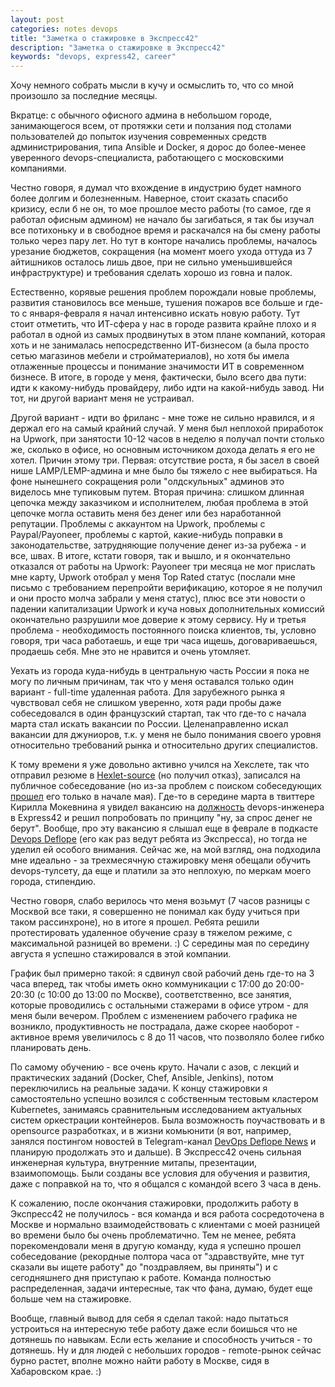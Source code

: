 ```yaml
---
layout: post
categories: notes devops
title: "Заметка о стажировке в Экспресс42"
description: "Заметка о стажировке в Экспресс42"
keywords: "devops, express42, career"
---
```

Хочу немного собрать мысли в кучу и осмыслить то, что со мной произошло за последние месяцы. 

Вкратце: с обычного офисного админа в небольшом городе, занимающегося всем, от протяжки сети и ползания под столами пользователей до попыток изучения современных средств администрирования, типа Ansible и Docker, я дорос до более-менее уверенного devops-специалиста, работающего с московскими компаниями. 

Честно говоря, я думал что вхождение в индустрию будет намного более долгим и болезненным. Наверное, стоит сказать спасибо кризису, если б не он, то мое прошлое место работы (то самое, где я работал офисным админом) не начало бы загибаться, я так бы изучал все потихоньку и в свободное время и раскачался на бы смену работы только через пару лет. Но тут в конторе начались проблемы, началось урезание бюджетов, сокращения (на момент моего ухода оттуда из 7 айтишников осталось лишь двое, при не сильно уменьшившейся инфраструктуре) и требования сделать хорошо из говна и палок. 

Естественно, корявые решения проблем порождали новые проблемы, развития становилось все меньше, тушения пожаров все больше и где-то с января-февраля я начал интенсивно искать новую работу. Тут стоит отметить, что ИТ-сфера у нас в городе развита крайне плохо и я работал в одной из самых продвинутых в этом плане компаний, которая хоть и не занималась непосредственно ИТ-бизнесом (а была просто сетью магазинов мебели и стройматериалов), но хотя бы имела отлаженные процессы и понимание значимости ИТ в современном бизнесе. В итоге, в городе у меня, фактически, было всего два пути: идти к какому-нибудь провайдеру, либо идти на какой-нибудь завод. Ни тот, ни другой вариант меня не устраивал.

Другой вариант - идти во фриланс - мне тоже не сильно нравился, и я держал его на самый крайний случай. У меня был неплохой приработок на Upwork, при занятости 10-12 часов в неделю я получал почти столько же, сколько в офисе, но основным источником дохода делать я его не хотел. Причин этому три. Первая: отсутствие роста, я бы засел в своей нише LAMP/LEMP-админа и мне было бы тяжело с нее выбираться. На фоне нынешнего сокращения роли "олдскульных" админов это виделось мне тупиковым путем. Вторая причина: слишком длинная цепочка между заказчиком и исполнителем, любая проблема в этой цепочке могла оставить меня без денег или без наработанной репутации. Проблемы с аккаунтом на Upwork, проблемы с Paypal/Payoneer, проблемы с картой, какие-нибудь поправки в законодательстве, затрудняющие получение денег из-за рубежа - и все, швах. В итоге, кстати говоря, так и вышло, и я окончательно отказался от работы на Upwork: Payoneer три месяца не мог прислать мне карту, Upwork отобрал у меня Top Rated статус (послали мне письмо с требованием перепройти верификацию, которое я не получил и они просто молча забрали у меня статус), плюс все эти новости о падении капитализации Upwork и куча новых дополнительных комиссий окончательно разрушили мое доверие к этому сервису. Ну и третья проблема - необходимость постоянного поиска клиентов, ты, условно говоря, три часа работаешь, и еще три часа ищешь, договариваешься, продаешь себя. Мне это не нравится и очень утомляет.

Уехать из города куда-нибудь в центральную часть России я пока не могу по личным причинам, так что у меня оставался только один вариант - full-time удаленная работа. Для зарубежного рынка я чувствовал себя не слишком уверенно, хотя ради пробы даже собеседовался в один французский стартап, так что где-то с начала марта стал искать вакансии по России. Целенаправленно искал вакансии для джуниоров, т.к. у меня не было понимания своего уровня относительно требований рынка и относительно других специалистов.

К тому времени я уже довольно активно учился на Хекслете, так что отправил резюме в [Hexlet-source](http://hexlet-source.com/hr/) (но получил отказ), записался на публичное собеседование (но из-за проблем с поиском собеседующих [прошел](https://www.youtube.com/watch?v=C8SlKzeLAgQ) его только в начале мая). Где-то в середине марта в твиттере Кирилла Мокевнина я увидел вакансию на [должность](http://express42.com/job.html) devops-инженера в Express42 и решил попробовать по принципу "ну, за спрос денег не берут". Вообще, про эту вакансию я слышал еще в феврале в подкасте [Devops Deflope](http://devopsdeflope.ru) (его как раз ведут ребята из Экспресса), но тогда не уделил ей особого внимания. Сейчас же, на мой взгляд, она подходила мне идеально - за трехмесячную стажировку меня обещали обучить devops-тулсету, да еще и платили за это неплохую, по меркам моего города, стипендию.

Честно говоря, слабо верилось что меня возьмут (7 часов разницы с Москвой все таки, я совершенно не понимал как буду учиться при таком рассинхроне), но в итоге я прошел. Ребята решили протестировать удаленное обучение сразу в тяжелом режиме, с максимальной разницей во времени. :) С середины мая по середину августа я успешно стажировался в этой компании.

График был примерно такой: я сдвинул свой рабочий день где-то на 3 часа вперед, так чтобы иметь окно коммуникации с 17:00 до 20:00-20:30 (с 10:00 до 13:00 по Москве), соответственно, все занятия, которые проводились с остальными стажерами в офисе утром - для меня были вечером. Проблем с изменением рабочего графика не возникло, продуктивность не пострадала, даже скорее наоборот - активное время увеличилось с 8 до 11 часов, что позволяло более гибко планировать день.

По самому обучению - все очень круто. Начали с азов, с лекций и практических заданий (Docker, Chef, Ansible, Jenkins), потом переключились на реальные задачи. К концу стажировки я самостоятельно успешно возился с собственным тестовым кластером Kubernetes, занимаясь сравнительным исследованием актуальных систем оркестрации контейнеров. Была возможность поучаствовать и в opensource разработках, и в жизни комьюнити (я вот, например, занялся постингом новостей в Telegram-канал [DevOps Deflope News](https://telegram.me/devops_deflope) и планирую продолжать это и дальше). В Экспресс42 очень сильная инженерная культура, внутренние митапы, презентации, взаимопомощь. Были созданы все условия для обучения и развития, даже с поправкой на то, что я общался с командой всего 3 часа в день.

К сожалению, после окончания стажировки, продолжить работу в Экспресс42 не получилось - вся команда и вся работа сосредоточена в Москве и нормально взаимодействовать с клиентами с моей разницей во времени было бы очень проблематично. Тем не менее, ребята порекомендовали меня в другую команду, куда я успешно прошел собеседование (рекордные полтора часа от "здравствуйте, мне тут сказали вы ищете работу" до "поздравляем, вы приняты") и с сегодняшнего дня приступаю к работе. Команда полностью распределенная, задачи интересные, так что фана, думаю, будет еще больше чем на стажировке.

Вообще, главный вывод для себя я сделал такой: надо пытаться устроиться на интересную тебе работу даже если боишься что не дотянешь по навыкам. Если есть желание и способность учиться - то дотянешь. Ну и для людей с небольших городов - remote-рынок сейчас бурно растет, вполне можно найти работу в Москве, сидя в Хабаровском крае. :)